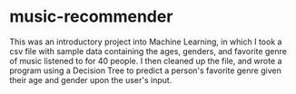 # music-recommender
This was an introductory project into Machine Learning, in which I took a csv file with sample data containing the ages, genders, and favorite genre of music listened to for 40 people. I then cleaned up the file, and wrote a program using a Decision Tree to predict a person's favorite genre given their age and gender upon the user's input. 
